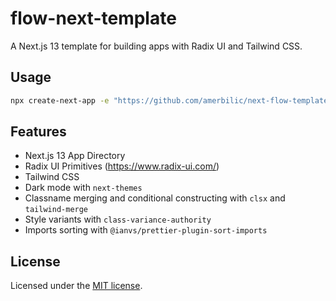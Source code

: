 # flow-next-template

A Next.js 13 template for building apps with Radix UI and Tailwind CSS.

## Usage

```bash
npx create-next-app -e "https://github.com/amerbilic/next-flow-template"
```

## Features

-   Next.js 13 App Directory
-   Radix UI Primitives (https://www.radix-ui.com/)
-   Tailwind CSS
-   Dark mode with `next-themes`
-   Classname merging and conditional constructing with `clsx` and `tailwind-merge`
-   Style variants with `class-variance-authority`
-   Imports sorting with `@ianvs/prettier-plugin-sort-imports`

## License

Licensed under the [MIT license]("https://github.com/amerbilic/next-flow-template/blob/main/LICENSE").
